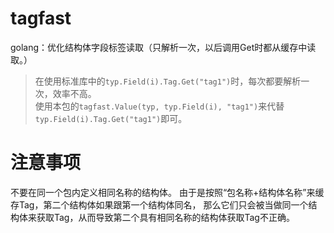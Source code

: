 tagfast
=======

golang：优化结构体字段标签读取（只解析一次，以后调用Get时都从缓存中读取。）

> 在使用标准库中的`typ.Field(i).Tag.Get("tag1")`时，每次都要解析一次，效率不高。  
> 使用本包的`tagfast.Value(typ, typ.Field(i), "tag1")`来代替`typ.Field(i).Tag.Get("tag1")`即可。

注意事项
=======
不要在同一个包内定义相同名称的结构体。
由于是按照“包名称+结构体名称”来缓存Tag，第二个结构体如果跟第一个结构体同名，
那么它们只会被当做同一个结构体来获取Tag，从而导致第二个具有相同名称的结构体获取Tag不正确。